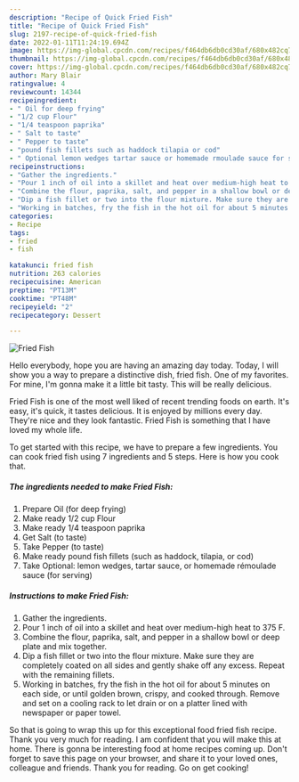 ```yaml
---
description: "Recipe of Quick Fried Fish"
title: "Recipe of Quick Fried Fish"
slug: 2197-recipe-of-quick-fried-fish
date: 2022-01-11T11:24:19.694Z
image: https://img-global.cpcdn.com/recipes/f464db6db0cd30af/680x482cq70/fried-fish-recipe-main-photo.jpg
thumbnail: https://img-global.cpcdn.com/recipes/f464db6db0cd30af/680x482cq70/fried-fish-recipe-main-photo.jpg
cover: https://img-global.cpcdn.com/recipes/f464db6db0cd30af/680x482cq70/fried-fish-recipe-main-photo.jpg
author: Mary Blair
ratingvalue: 4
reviewcount: 14344
recipeingredient:
- " Oil for deep frying"
- "1/2 cup Flour"
- "1/4 teaspoon paprika"
- " Salt to taste"
- " Pepper to taste"
- "pound fish fillets such as haddock tilapia or cod"
- " Optional lemon wedges tartar sauce or homemade rmoulade sauce for serving"
recipeinstructions:
- "Gather the ingredients."
- "Pour 1 inch of oil into a skillet and heat over medium-high heat to 375 F."
- "Combine the flour, paprika, salt, and pepper in a shallow bowl or deep plate and mix together."
- "Dip a fish fillet or two into the flour mixture. Make sure they are completely coated on all sides and gently shake off any excess. Repeat with the remaining fillets."
- "Working in batches, fry the fish in the hot oil for about 5 minutes on each side, or until golden brown, crispy, and cooked through. Remove and set on a cooling rack to let drain or on a platter lined with newspaper or paper towel."
categories:
- Recipe
tags:
- fried
- fish

katakunci: fried fish 
nutrition: 263 calories
recipecuisine: American
preptime: "PT13M"
cooktime: "PT48M"
recipeyield: "2"
recipecategory: Dessert

---
```



![Fried Fish](https://img-global.cpcdn.com/recipes/f464db6db0cd30af/680x482cq70/fried-fish-recipe-main-photo.jpg)

Hello everybody, hope you are having an amazing day today. Today, I will show you a way to prepare a distinctive dish, fried fish. One of my favorites. For mine, I'm gonna make it a little bit tasty. This will be really delicious.

Fried Fish is one of the most well liked of recent trending foods on earth. It's easy, it's quick, it tastes delicious. It is enjoyed by millions every day. They're nice and they look fantastic. Fried Fish is something that I have loved my whole life.




To get started with this recipe, we have to prepare a few ingredients. You can cook fried fish using 7 ingredients and 5 steps. Here is how you cook that.

<!--inarticleads1-->

##### The ingredients needed to make Fried Fish:

1. Prepare  Oil (for deep frying)
1. Make ready 1/2 cup Flour
1. Make ready 1/4 teaspoon paprika
1. Get  Salt (to taste)
1. Take  Pepper (to taste)
1. Make ready pound fish fillets (such as haddock, tilapia, or cod)
1. Take  Optional: lemon wedges, tartar sauce, or homemade rémoulade sauce (for serving)




<!--inarticleads2-->

##### Instructions to make Fried Fish:

1. Gather the ingredients.
1. Pour 1 inch of oil into a skillet and heat over medium-high heat to 375 F.
1. Combine the flour, paprika, salt, and pepper in a shallow bowl or deep plate and mix together.
1. Dip a fish fillet or two into the flour mixture. Make sure they are completely coated on all sides and gently shake off any excess. Repeat with the remaining fillets.
1. Working in batches, fry the fish in the hot oil for about 5 minutes on each side, or until golden brown, crispy, and cooked through. Remove and set on a cooling rack to let drain or on a platter lined with newspaper or paper towel.




So that is going to wrap this up for this exceptional food fried fish recipe. Thank you very much for reading. I am confident that you will make this at home. There is gonna be interesting food at home recipes coming up. Don't forget to save this page on your browser, and share it to your loved ones, colleague and friends. Thank you for reading. Go on get cooking!
